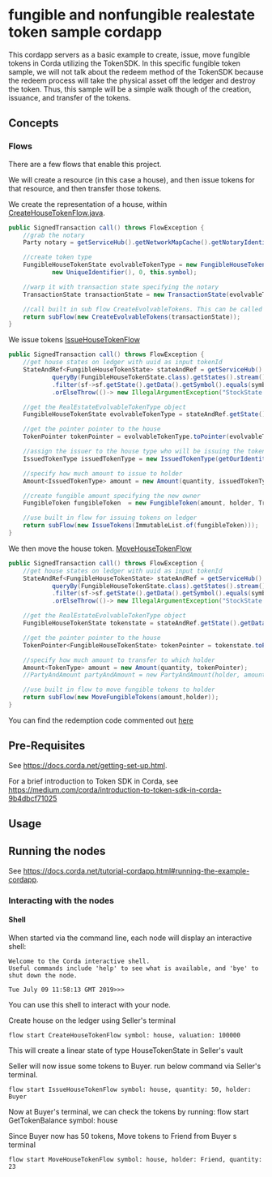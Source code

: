 # fungible and nonfungible realestate token sample cordapp

This cordapp servers as a basic example to create, issue, move fungible tokens in Corda utilizing the TokenSDK. In this specific fungible token sample, we will not talk about the
redeem method of the TokenSDK because the redeem process will take the physical asset off the ledger and destroy the token. Thus, this sample will be a simple walk though of the
creation, issuance, and transfer of the tokens.



## Concepts


### Flows

There are a few flows that enable this project.

We will create a resource (in this case a house), and then issue tokens for that resource, and then transfer those tokens.


We create the representation of a house, within [CreateHouseTokenFlow.java](https://github.com/corda/samples-java/blob/f11f681f0efd5314426d7e674388e54c348f1a65/token-cordapps/fungiblehousetoken/workflows/src/main/java/net/corda/examples/tokenizedhouse/flows/RealEstateEvolvableFungibleTokenFlow.java#L47-L61).


```java
public SignedTransaction call() throws FlowException {
    //grab the notary
    Party notary = getServiceHub().getNetworkMapCache().getNotaryIdentities().get(0);

    //create token type
    FungibleHouseTokenState evolvableTokenType = new FungibleHouseTokenState(valuation, getOurIdentity(),
            new UniqueIdentifier(), 0, this.symbol);

    //warp it with transaction state specifying the notary
    TransactionState transactionState = new TransactionState(evolvableTokenType, notary);

    //call built in sub flow CreateEvolvableTokens. This can be called via rpc or in unit testing
    return subFlow(new CreateEvolvableTokens(transactionState));
}

```

We issue tokens [IssueHouseTokenFlow](https://github.com/corda/samples-java/blob/f11f681f0efd5314426d7e674388e54c348f1a65/token-cordapps/fungiblehousetoken/workflows/src/main/java/net/corda/examples/tokenizedhouse/flows/RealEstateEvolvableFungibleTokenFlow.java#L81-L105)

```java
public SignedTransaction call() throws FlowException {
    //get house states on ledger with uuid as input tokenId
    StateAndRef<FungibleHouseTokenState> stateAndRef = getServiceHub().getVaultService().
            queryBy(FungibleHouseTokenState.class).getStates().stream()
            .filter(sf->sf.getState().getData().getSymbol().equals(symbol)).findAny()
            .orElseThrow(()-> new IllegalArgumentException("StockState symbol=\""+symbol+"\" not found from vault"));

    //get the RealEstateEvolvableTokenType object
    FungibleHouseTokenState evolvableTokenType = stateAndRef.getState().getData();

    //get the pointer pointer to the house
    TokenPointer tokenPointer = evolvableTokenType.toPointer(evolvableTokenType.getClass());

    //assign the issuer to the house type who will be issuing the tokens
    IssuedTokenType issuedTokenType = new IssuedTokenType(getOurIdentity(), tokenPointer);

    //specify how much amount to issue to holder
    Amount<IssuedTokenType> amount = new Amount(quantity, issuedTokenType);

    //create fungible amount specifying the new owner
    FungibleToken fungibleToken  = new FungibleToken(amount, holder, TransactionUtilitiesKt.getAttachmentIdForGenericParam(tokenPointer));

    //use built in flow for issuing tokens on ledger
    return subFlow(new IssueTokens(ImmutableList.of(fungibleToken)));
}

```

We then move the house token. [MoveHouseTokenFlow](https://github.com/corda/samples-java/blob/f11f681f0efd5314426d7e674388e54c348f1a65/token-cordapps/fungiblehousetoken/workflows/src/main/java/net/corda/examples/tokenizedhouse/flows/RealEstateEvolvableFungibleTokenFlow.java#L127-L146)

```java
public SignedTransaction call() throws FlowException {
    //get house states on ledger with uuid as input tokenId
    StateAndRef<FungibleHouseTokenState> stateAndRef = getServiceHub().getVaultService().
            queryBy(FungibleHouseTokenState.class).getStates().stream()
            .filter(sf->sf.getState().getData().getSymbol().equals(symbol)).findAny()
            .orElseThrow(()-> new IllegalArgumentException("StockState symbol=\""+symbol+"\" not found from vault"));

    //get the RealEstateEvolvableTokenType object
    FungibleHouseTokenState tokenstate = stateAndRef.getState().getData();

    //get the pointer pointer to the house
    TokenPointer<FungibleHouseTokenState> tokenPointer = tokenstate.toPointer(FungibleHouseTokenState.class);

    //specify how much amount to transfer to which holder
    Amount<TokenType> amount = new Amount(quantity, tokenPointer);
    //PartyAndAmount partyAndAmount = new PartyAndAmount(holder, amount);

    //use built in flow to move fungible tokens to holder
    return subFlow(new MoveFungibleTokens(amount,holder));
}
```

You can find the redemption code commented out [here](https://github.com/corda/samples-java/blob/f11f681f0efd5314426d7e674388e54c348f1a65/token-cordapps/fungiblehousetoken/workflows/src/main/java/net/corda/examples/tokenizedhouse/flows/RealEstateEvolvableFungibleTokenFlow.java#L173)


## Pre-Requisites

See https://docs.corda.net/getting-set-up.html.

For a brief introduction to Token SDK in Corda, see https://medium.com/corda/introduction-to-token-sdk-in-corda-9b4dbcf71025

## Usage

## Running the nodes

See https://docs.corda.net/tutorial-cordapp.html#running-the-example-cordapp.

### Interacting with the nodes

#### Shell

When started via the command line, each node will display an interactive shell:

    Welcome to the Corda interactive shell.
    Useful commands include 'help' to see what is available, and 'bye' to shut down the node.

    Tue July 09 11:58:13 GMT 2019>>>

You can use this shell to interact with your node.


Create house on the ledger using Seller's terminal

    flow start CreateHouseTokenFlow symbol: house, valuation: 100000

This will create a linear state of type HouseTokenState in Seller's vault

Seller will now issue some tokens to Buyer. run below command via Seller's terminal.

    flow start IssueHouseTokenFlow symbol: house, quantity: 50, holder: Buyer

Now at Buyer's terminal, we can check the tokens by running:
    flow start GetTokenBalance symbol: house

Since Buyer now has 50 tokens, Move tokens to Friend from Buyer s terminal

    flow start MoveHouseTokenFlow symbol: house, holder: Friend, quantity: 23



